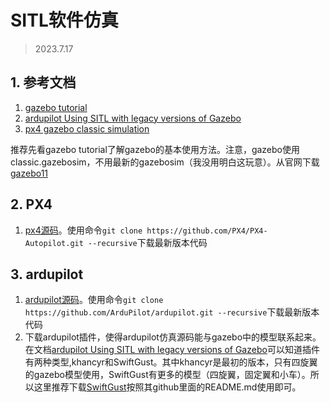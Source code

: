 # SITL软件仿真
> 2023.7.17

## 1. 参考文档
1. [gazebo tutorial](https://classic.gazebosim.org/tutorials)
3. [ardupilot Using SITL with legacy versions of Gazebo](https://ardupilot.org/dev/docs/sitl-with-gazebo-legacy.html#sitl-with-gazebo-legacy)
4. [px4 gazebo classic simulation](https://docs.px4.io/main/zh/sim_gazebo_classic/)

推荐先看gazebo tutorial了解gazebo的基本使用方法。注意，gazebo使用classic.gazebosim，不用最新的gazebosim（我没用明白这玩意）。从官网下载[gazebo11](https://classic.gazebosim.org/download)


## 2. PX4
1. [px4源码](https://github.com/PX4/PX4-Autopilot)。使用命令`git clone https://github.com/PX4/PX4-Autopilot.git --recursive`下载最新版本代码
## 3. ardupilot 

1. [ardupilot源码](https://github.com/ArduPilot/ardupilot)。使用命令`git clone https://github.com/ArduPilot/ardupilot.git --recursive`下载最新版本代码
2. 下载ardupilot插件，使得ardupilot仿真源码能与gazebo中的模型联系起来。在文档[ardupilot Using SITL with legacy versions of Gazebo](https://ardupilot.org/dev/docs/sitl-with-gazebo-legacy.html#sitl-with-gazebo-legacy)可以知道插件有两种类型,khancyr和SwiftGust。其中khancyr是最初的版本，只有四旋翼的gazebo模型使用，SwiftGust有更多的模型（四旋翼，固定翼和小车）。所以这里推荐下载[SwiftGust](https://github.com/SwiftGust/ardupilot_gazebo)按照其github里面的README.md使用即可。